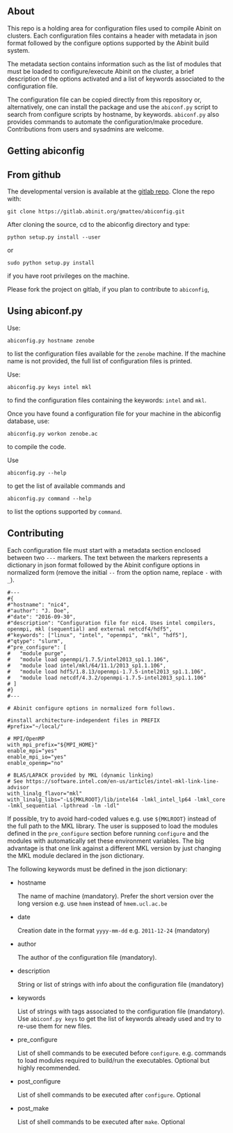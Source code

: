 ## About

This repo is a holding area for configuration files used to compile Abinit on clusters.
Each configuration files contains a header with metadata in json format followed by
the configure options supported by the Abinit build system.

The metadata section contains information such as the list of modules that must be loaded
to configure/execute Abinit on the cluster, a brief description of the options activated
and a list of keywords associated to the configuration file.

The configuration file can be copied directly from this repository or, alternatively,
one can install the package and use the `abiconf.py` script to search from configure scripts
by hostname, by keywords. `abiconf.py` also provides commands to automate the configuration/make procedure.
Contributions from users and sysadmins are welcome.

<!---
Precompiled versions of Abinit are also available on the conda channel

    conda.

Note that, for the time being, the conda versions do not support MPI
and the binaries are statically linked against the internal version of Blas/Lapack/FFT.
They are handy especially if you want to try Abinit on your machine but they are not
supposed to be used for high-performance calculations.

For more advanced approaches to the installation of Abinit on clusters, see

    [spack](https://github.com/LLNL/spack)
    [easybuild](https://github.com/hpcugent/easybuild)
-->

## Getting abiconfig

<!---
From pip
--------

The easiest way to install abiconf is to use `pip`, as follows:

    pip install abiconf
-->

## From github

The developmental version is available at the [gitlab repo](https://gitlab.abinit.org/gmatteo/abiconfig).
Clone the repo with:

    git clone https://gitlab.abinit.org/gmatteo/abiconfig.git

After cloning the source, cd to the abiconfig directory and type:

    python setup.py install --user

or

    sudo python setup.py install

if you have root privileges on the machine.

Please fork the project on gitlab, if you plan to contribute to `abiconfig`,

## Using abiconf.py

Use:

    abiconfig.py hostname zenobe

to list the configuration files available for the `zenobe` machine.
If the machine name is not provided, the full list of configuration files is printed.

Use:

    abiconfig.py keys intel mkl

to find the configuration files containing the keywords: `intel` and `mkl`.

Once you have found a configuration file for your machine in the abiconfig database, use:

    abiconfig.py workon zenobe.ac

to compile the code.

Use

    abiconfig.py --help

to get the list of available commands and

    abiconfig.py command --help

to list the options supported by `command`.

## Contributing

Each configuration file must start with a metadata section enclosed between two `---` markers.
The text between the markers represents a dictionary in json format followed by the
Abinit configure options in normalized form (remove the initial `--` from the option name,
replace `-` with `_`).

```
#---
#{
#"hostname": "nic4",
#"author": "J. Doe",
#"date": "2016-09-30",
#"description": "Configuration file for nic4. Uses intel compilers, openmpi, mkl (sequential) and external netcdf4/hdf5",
#"keywords": ["linux", "intel", "openmpi", "mkl", "hdf5"],
#"qtype": "slurm",
#"pre_configure": [
#   "module purge",
#   "module load openmpi/1.7.5/intel2013_sp1.1.106",
#   "module load intel/mkl/64/11.1/2013_sp1.1.106",
#   "module load hdf5/1.8.13/openmpi-1.7.5-intel2013_sp1.1.106",
#   "module load netcdf/4.3.2/openmpi-1.7.5-intel2013_sp1.1.106"
# ]
#}
#---

# Abinit configure options in normalized form follows.

#install architecture-independent files in PREFIX
#prefix="~/local/"

# MPI/OpenMP
with_mpi_prefix="${MPI_HOME}"
enable_mpi="yes"
enable_mpi_io="yes"
enable_openmp="no"

# BLAS/LAPACK provided by MKL (dynamic linking)
# See https://software.intel.com/en-us/articles/intel-mkl-link-line-advisor
with_linalg_flavor="mkl"
with_linalg_libs="-L${MKLROOT}/lib/intel64 -lmkl_intel_lp64 -lmkl_core -lmkl_sequential -lpthread -lm -ldl"
```

If possible, try to avoid hard-coded values e.g. use `${MKLROOT}` instead of the full path to the MKL library.
The user is supposed to load the modules defined in the `pre_configure` section before running `configure`
and the modules with automatically set these environment variables.
The big advantage is that one link against a different MKL version by just changing the MKL module
declared in the json dictionary.

The following keywords must be defined in the json dictionary:

  * hostname

    The name of machine (mandatory). Prefer the short version over the long version
    e.g. use `hmem` instead of `hmem.ucl.ac.be`

  * date

    Creation date in the format `yyyy-mm-dd` e.g. `2011-12-24` (mandatory)

  * author

    The author of the configuration file (mandatory).

  * description

    String or list of strings with info about the configuration file (mandatory)

  * keywords

    List of strings with tags associated to the configuration file (mandatory).
    Use `abiconf.py keys` to get the list of keywords already used
    and try to re-use them for new files.

  * pre\_configure

    List of shell commands to be executed before `configure`.
    e.g. commands to load modules required to build/run the executables.
    Optional but highly recommended.

  * post\_configure

    List of shell commands to be executed after `configure`.
    Optional

  * post\_make

    List of shell commands to be executed after `make`.
    Optional
